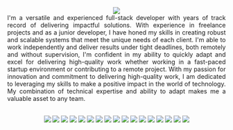 
<!-- Header -->
<div align="center">
<a href="#"><img src="https://readme-typing-svg.demolab.com/?lines=Hello%20World!;I'm%20a%20Full-stack%20developer.;I%20design%20UI/UX.;I%20have%205%2B%20years%20of%20experience.;I'm%20a%20Founder%20of%20RojakCube.;I'm%20always%20Typing...&font=Fira%20Code&center=true&width=440&height=45&color=13da5a&vCenter=true&size=22&pause=2000"/></a>
</div>



<!-- About Me -->
<div align="left" style="text-align: justify;">
I'm a versatile and experienced full-stack developer with years of track record of delivering impactful solutions. With experience in freelance projects and as a junior developer, I have honed my skills in creating robust and scalable systems that meet the unique needs of each client. I'm able to work independently and deliver results under tight deadlines, both remotely and without supervision, I'm confident in my ability to quickly adapt and excel for delivering high-quality work whether working in a fast-paced startup environment or contributing to a remote project. With my passion for innovation and commitment to delivering high-quality work, I am dedicated to leveraging my skills to make a positive impact in the world of technology. My combination of technical expertise and ability to adapt makes me a valuable asset to any team.
</div><br>

<!-- Skills
<div align="center">
[![](https://img.shields.io/badge/Follow-9k-fff?logo=instagram&style=social)](https://instagram.com/kimmohito)
[![](https://img.shields.io/badge/Follow-3k-fff?logo=twitter&style=social)](https://twitter.com/kimmohito)
[![](https://img.shields.io/badge/Follow-1k-fff?logo=linkedin&style=social)](https://linkedin.com/in/kimmohito)
[![Youtube](https://img.shields.io/youtube/channel/subscribers/UCnsIaJK9zEXAqXJsexevOfA?label=Subscribe&style=social)](#)
</div>
-->

<!-- Skills -->
<div align="center">

 ![](https://img.icons8.com/color/36/null/linux.png)
![](https://img.icons8.com/color/36/null/bash.png)
![](https://img.icons8.com/color/36/null/git.png)
![](https://img.icons8.com/color/36/null/visual-studio-code-2019.png)
![](https://img.icons8.com/fluency/36/null/docker.png)
![](https://img.icons8.com/color/36/null/php.png)
![](https://img.icons8.com/fluency/36/null/laravel.png)
![](https://img.icons8.com/color/36/null/symfony.png)
![](https://img.icons8.com/color/36/null/javascript.png)
![](https://img.icons8.com/color/36/null/vue-js.png)
![](https://img.icons8.com/color/36/null/react-native.png)
![](https://img.icons8.com/color/36/null/html-5.png)
![](https://img.icons8.com/color/36/null/css3.png)
![](https://img.icons8.com/color/36/null/tailwindcss.png)
![](https://img.icons8.com/color/36/null/adobe-xd.png)
![](https://img.icons8.com/color/36/null/adobe-illustrator.png)
![](https://img.icons8.com/color/36/null/figma.png)

</div>

<!-- VSCODE Ext -->
<!-- <div align="center"><br>

### VSCode Extension that I use:
- test
- test

</div> -->





<!-- 

<div align="center" class="pt-10">


[![LinkedIn](https://img.shields.io/badge/Follow-612-fff?logo=LinkedIn&style=social&messageColor=red)](#)
[![Instagram](https://img.shields.io/badge/Follow-9k-fff?logo=Instagram&style=social)](#)
[![Twitter](https://img.shields.io/twitter/follow/kimmohito?label=Follow&style=social)](#)
[![Youtube](https://img.shields.io/youtube/channel/subscribers/UCnsIaJK9zEXAqXJsexevOfA?label=Subscribe&style=social)](#)

</div><br> -->



<!-- 

```yml
experience:
      "Sep 2022 - current"  : "Junior Developer @ SAGE42 APPS",
      "Aug 2022 - Jan 2023" : "Practical @ Jamilah Mansor",
      "Jul 2017 - Nov 2017" : "Practical @ Information Management Department, State Secretary Incorporated",
education:
      "Aug 2018 - Jun 2022" : "Degree in Network System @ Universiti Kuala Lumpur, Malaysian Institute of Information Technology",
      "Jul 2014 - Jun 2017" : "Diploma in Network Security @ German Malaysian Institute, Bangi, Malaysia",
``` -->


<!-- 


<link rel="stylesheet" href="https://kimmohito.com/fontawesome/css/all.css">

<link href="https://code.iconify.design/iconify-icon/1.0.1/iconify-icon.min.js" rel="script">






<!-- Hire me --
<div align="center">
</div><br>


```yml
name: Kim Mohito
education:
      - ["Universiti Kuala Lumpur, Malaysian Institute of Information Technology", "Bachelor's in Network System", "2018-2021"]
      - ["German Malaysian Institute", "Network Security", "2014-2017"]
experience:
      - ["Johansons Robotic", ""]
interest: ["IoT", "Crypto", "BlockChain"]
working_on:
currently_learning: ["Kubernetes"]
hobbies: ["Netflix", "DotA2"]


```


<!--
- 🔭 I’m currently working on ...
- 🌱 I’m currently learning ...
- 👯 I’m looking to collaborate on ...
- 🤔 I’m looking for help with ...
- 💬 Ask me about ...
- 📫 How to reach me: ...
- 😄 Pronouns: ...
- ⚡ Fun fact: ...
--

Hi <img src="https://media.giphy.com/media/hvRJCLFzcasrR4ia7z/giphy.gif" width="16"> I was graduated as a Cisco Certified Network Engineer. Accidentally becoming a Full-Stack Developer. Specializing in building (and occasionally designing) exceptional digital experiences. Currently, focusing on building accessible, human-centered products at [RojakCube.com](https://rojakcube.com) or [Pentas.io](https://app.pentas.io/user/0xd09cb9270e62647389013507f779a524609c1544).

Short story, I have quite long experience in WebDev back in 2010. My first journey was on Blogspot, creating a template using HTML. Fast forward today, currently having more than hundreds happy client that provide a positive feedbacks troughtout my journey as a Developer. I can also confidenly mention that I've been running a personal tutor in programming for more than 8 years since 2014 and started a community on [Discord](). If you need any help with your projects, development idea, discussion or any issue with assigmnets, don't hesitate to hit me up! I'm willing to help.

📫  [kimmohito@gmail.com](mailto:kimmohito@gmail.com?Subject=Hello%20World!&Body=Hi%20Kim,)

[![](https://img.shields.io/badge/dynamic/json?color=000000&label=GitHub&query=%24.data.totalSubs&suffix=%20followers&url=https%3A%2F%2Fapi.spencerwoo.com%2Fsubstats%2F%3Fsource%3Dgithub%26queryKey%3Dkimmohito)](https://github.com/kimmohito)

作者：Wonz
链接：https://juejin.cn/post/6868840102924124174
来源：稀土掘金
著作权归作者所有。商业转载请联系作者获得授权，非商业转载请注明出处。

### Language
[![php](https://img.shields.io/badge/-php-2d333b?labelColor=000&logo=php&logoColor=777BB4&style=for-the-badge")](#)
[![vue](https://img.shields.io/badge/-vue-4FC08D?logo=vue.js&logoColor=fff&style=for-the-badge)](#)
[![php](https://img.shields.io/badge/-php-777BB4?logo=php&logoColor=fff&style=for-the-badge)](#)
[![html](https://img.shields.io/badge/-html-e34c26?logo=html5&logoColor=fff&style=for-the-badge)](#)
[![css](https://img.shields.io/badge/-css-264de4?logo=css3&logoColor=fff264de4&style=for-the-badge)](#)
[![python](https://img.shields.io/badge/-python-3776AB?logo=python&logoColor=fff&style=for-the-badge)](#)
[![go](https://img.shields.io/badge/-go-00ADD8?logo=go&logoColor=fff&style=for-the-badge)](#)
[![sh](https://img.shields.io/badge/-sh-4EAA25?logo=gnu-bash&logoColor=fff&style=for-the-badge)](#)
[![C++](https://img.shields.io/badge/-C++-00599C?logo=c%2B%2B&logoColor=fff&style=for-the-badge)](#)
[![mysql](https://img.shields.io/badge/-mysql-4479A1?logo=mysql&logoColor=fff&style=for-the-badge)](#)
[![json](https://img.shields.io/badge/-json-000?logo=json&logoColor=fff&style=for-the-badge)](#)
[![markdown](https://img.shields.io/badge/-markdown-000?logo=markdown&logoColor=fff&style=for-the-badge)](#)



### Tools
[![git](https://img.shields.io/badge/-git-F05032?logo=git&logoColor=fff&style=for-the-badge)](#)
[![docker](https://img.shields.io/badge/-docker-0db7ed?logo=docker&logoColor=fff&style=for-the-badge)](#)
[![bootstrap](https://img.shields.io/badge/-bootstrap-7952B3?logo=bootstrap&logoColor=fff&style=for-the-badge)](#)
[![tailwind](https://img.shields.io/badge/-tailwind-06B6D4?logo=tailwindcss&logoColor=06B6D4&style=for-the-badge)](#)
[![symfony](https://img.shields.io/badge/-symfony-000?logo=symfony&logoColor=fff&style=for-the-badge)](#)
[![composer](https://img.shields.io/badge/-composer-885630?logo=composer&logoColor=fff&style=for-the-badge)](#)
[![laravel](https://img.shields.io/badge/-laravel-FF2D20?logo=laravel&logoColor=fff&style=for-the-badge)](#)
[![livewire](https://img.shields.io/badge/-livewire-4E56A6?logo=livewire&logoColor=fff&style=for-the-badge)](#)
[![javascript](https://img.shields.io/badge/-javascript-F7DF1E?logo=javascript&logoColor=fff&style=for-the-badge)](#)
[![node.js](https://img.shields.io/badge/-node.js-339933?logo=node.js&logoColor=fff&style=for-the-badge)](#)
[![vuetify](https://img.shields.io/badge/-vuetify-1867C0?logo=vuetify&logoColor=fff&style=for-the-badge)](#)
[![vite](https://img.shields.io/badge/-vite-646CFF?logo=vite&logoColor=fff&style=for-the-badge)](#)
[![mysql](https://img.shields.io/badge/-mysql-4479A1?logo=mysql&logoColor=fff&style=for-the-badge)](#)
[![postgresql](https://img.shields.io/badge/-postgresql-4169E1?logo=postgresql&logoColor=fff&style=for-the-badge)](#)
[![firebase](https://img.shields.io/badge/-firebase-FFCA28?logo=firebase&logoColor=fff&style=for-the-badge)](#)
[![redis](https://img.shields.io/badge/-redis-DC382D?logo=redis&logoColor=fff&style=for-the-badge)](#)
[![nginx](https://img.shields.io/badge/-nginx-009900?logo=nginx&logoColor=fff&style=for-the-badge)](#)
[![apache](https://img.shields.io/badge/-apache-F69824?logo=apache&logoColor=fff&style=for-the-badge)](#)
[![xampp](https://img.shields.io/badge/-xampp-fb7a24?logo=xampp&logoColor=fff&style=for-the-badge)](#)

### Preference
[![os](https://img.shields.io/badge/mac-OS-000?logo=apple&logoColor=fff&style=for-the-badge)](#)
[![editor](https://img.shields.io/badge/vscode-editor-000?logo=visual-studio-code&labelColor=007ACC&logoColor=fff&style=for-the-badge)](#)
[![shell](https://img.shields.io/badge/zsh%20(p10k)-shell-000?logo=windows-terminal&logoColor=fff&style=for-the-badge)](#)
[![shell](https://img.shields.io/badge/wakatime-tools-000?logo=wakatime&logoColor=fff&style=for-the-badge)](#)

Sorry lazy to update my profile ATM..

<i class="fab fa-github" style="color: red; font-size: 20px;"></i>


<script src="https://code.iconify.design/iconify-icon/1.0.1/iconify-icon.min.js"></script>
<iconify-icon icon="heroicons-outline:academic-cap"></iconify-icon>


<!--
```        
░░░░░░░░░░░░░░░░░░░░░░░░░░░░░░░░░░░░░░░░░░░░░░░░░░░░░░░░░░░░░░░░░░░
░░░░░░░░░░░░░░░░░░░░░▓████████████████████████▒░░░░░░░░░░░░░░░░░░░░
░░░░░░░░░░░░░░░░░░▓█████▓▒░░░░░░░░░░░░░░░▒██████▒░░░░░░░░░░░░░░░░░░
░░░░░░░░░░░░░░░░████▒░░░░░░░░░░░░░░░░░░░░░░░░░▓███▒░░░░░░░░░░░░░░░░
░░░░░░░░░░░░░░░███░░░░░░░░░░░░░░░░░░░░░░░░░░░░░░░███░░░░░░░░░░░░░░░
░░░░░░░░░░░░░▒██░░░░░░░░░░░░░░░░░░░░░░░░░░░░░░░░░░▒██░░░░░░░░░░░░░░
░░░░░░░░░░░░▒██░░░░░░░░░░░░░░░░░░░░░░░░░░░░░░░░░░░░░██░░░░░░░░░░░░░
░░░░░░░░░░░░██░░░░░░░░░░░░░░░░░░░░░░░░░░░░░░░░░░░░░░░██░░░░░░░░░░░░
░░░░░░░░░░░██▓░░░░░░░░░░░░░░░░░░░░░░░░░░░░░░░░░░░░▒░░██░░░░░░░░░░░░
░░░░░░░░░░░██░░██░░░░░░░░░░░░░░░░░░░░░░░░░░░░░░░░░██░░██░░░░░░░░░░░
░░░░░░░░░░░██░░██░░░░░░░░░░░░░░░░░░░░░░░░░░░░░░░░░██░░██░░░░░░░░░░░
░░░░░░░░░░░██░░██░░░░░░░░░░░░░░░░░░░░░░░░░░░░░░░░░██░░██░░░░░░░░░░░
░░░░░░░░░░░██▒░██▓░░░░░░░░░░░░░░░░░░░░░░░░░░░░░░░██▓░▒██░░░░░░░░░░░
░░░░░░░░░░░░██░░██░░░░░░░░░░░░░░░░░░░░░░░░░░░░░░░██░░██░░░░░░░░░░░░
░░░░░░░░░░░░██▒░██░░░░░▒▒▓███▒░░░░░░░▒███▓▒▒░░░░░██░▓██░░░░░░░░░░░░
░░░░░░░░░░░░░██░██░░██████████▒░░░░░▓██████████░░██▒██░░░░░░░░░░░░░
░░░░░░░░░░░░░░████░████████████░░░░░████████████░████░░░░░░░░░░░░░░
░░░░░░░░░░░░░░░███░▒██████████░░░░░░░██████████▒░██▒░░░░░░░░░▒░░░░░
░░░▒████░░░░░░░▓█▒░░█████████░░░░░░░░░█████████░░▒█▓░░░░░░▓████░░░░
░░░██░▒██▒░░░░░██░░░░██████▓░░░░█░█░░░░███████░░░░██░░░░░███░░██░░░
░░░██░░░██▓░░░░██░░░░░░▒▓▓░░░░▒██░██░░░░░▓▓▒░░░░░▒██░░░░███░░░██░░░
░▓██▒░░░░████▓░░██░░░░░░░░░░░░███░███░░░░░░░░░░░░██░░█████░░░░▓██▒░
██▓░░░░░░░░▒████████▓░░░░░░░░████░███▓░░░░░░░▒▓████████░░░░░░░░░███
██▓▒▓███▓░░░░░░▓████████▓░░░░████░███▓░░░░▓████████▓░░░░░░████▓▓███
░███████████▒░░░░░░███████░░░░██░░░██░░░░██████▓░░░░░░▓███████████░
░░░░░░░░░░▓█████░░░░██▓▓░██░░░░░░░░░░░░░██░█▒██░░░▒█████▓░░░░░░░░░░
░░░░░░░░░░░░░▒█████▒▒█▓█░███▓▓▒▒▒▓▒▒▓▓▓███▒███░▓█████░░░░░░░░░░░░░░
░░░░░░░░░░░░░░░░░▒████▒▓█▒▒█░█▒█░█░█▓█▒█▓░█░█████▒░░░░░░░░░░░░░░░░░
░░░░░░░░░░░░░░░░░░░░██░░██▓█▓█▓█▒█▒█▓█▓████░▓█▓░░░░░░░░░░░░░░░░░░░░
░░░░░░░░░░░░░░░░░▓████▓░▓█▓█░█▒█░█░█▒█▒███▒░██████░░░░░░░░░░░░░░░░░
░░░░░░░░░░░░░▓█████░░██░░░▒█████▓█▓█████▒░░░██░▒█████▓░░░░░░░░░░░░░
░░░░▒██████████▓░░░░░███░░░░░░░░░░░░░░░░░░░██▒░░░░░▓██████████▒░░░░
░░░░██░░░▓▓▓░░░░░░▒██████▓░░░░░░░░░░░░░░░███████▒░░░░░░▓▓▒░░▒██░░░░
░░░░▓██░░░░░░░░▓████▓░░░█████▒░░░░░░▒▓█████░░░▓████▓░░░░░░░▒██▓░░░░
░░░░░░███░░░░████▒░░░░░░░░▓█████████████▒░░░░░░░░▒████░░░░███░░░░░░
░░░░░░░██░░░██▒░░░░░░░░░░░░░░░░░░░░░░░░░░░░░░░░░░░░░▓██░░░██░░░░░░░
░░░░░░░██▒▓██░░░░░░░░░░░░░░░░░░░░░░░░░░░░░░░░░░░░░░░░▒██▒▓██░░░░░░░
░░░░░░░░████░░░░░░░░░░░░░░░░░░░░░░░░░░░░░░░░░░░░░░░░░░░████░░░░░░░░
░░░░░░░░░░░░░░░░░░░░░░░░░░░░░░░░░░░░░░░░░░░░░░░░░░░░░░░░░░░░░░░░░░░
 ____ ____ ____ ____ ____ ____ ____ ____ ____ ____ 
||Q |||W |||E |||R |||T |||Y |||U |||I |||O |||P ||
||__|||__|||__|||__|||__|||__|||__|||__|||__|||__||
|/__\|/__\|/__\|/__\|/__\|/__\|/__\|/__\|/__\|/__\|
   ____ ____ ____ ____ ____ ____ ____ ____ ____      
  ||A |||S |||D |||F |||G |||H |||J |||K |||L ||     
  ||__|||__|||__|||__|||__|||__|||__|||__|||__||     
  |/__\|/__\|/__\|/__\|/__\|/__\|/__\|/__\|/__\|     
        ____ ____ ____ ____ ____ ____ ____                
       ||Z |||X |||C |||V |||B |||N |||M ||               
       ||__|||__|||__|||__|||__|||__|||__||               
       |/__\|/__\|/__\|/__\|/__\|/__\|/__\|   

───▄▀▀▀▄▄▄▄▄▄▄▀▀▀▄───    ▒▒▒▒▒▒▐███████▌
───█▒▒░░░░░░░░░▒▒█───    ▒▒▒▒▒▒▐░▀░▀░▀░▌        ──────▄▀▄─────▄▀▄
────█░░█░░░░░█░░█────    ▒▒▒▒▒▒▐▄▄▄▄▄▄▄▌        ─────▄█░░▀▀▀▀▀░░█▄
─▄▄──█░░░▀█▀░░░█──▄▄─    ▄▀▀▀█▒▐░▀▀▄▀▀░▌▒█▀▀▀▄  ─▄▄──█░░░░░░░░░░░█──▄▄
█░░█─▀▄░░░░░░░▄▀─█░░█    ▌▌▌▌▐▒▄▌░▄▄▄░▐▄▒▌▐▐▐▐  █▄▄█─█░░▀░░┬░░▀░░█─█▄▄█

Just my ASCII ART ~
```
Oh hey, you can check me out on:

[![Twitter](https://img.shields.io/badge/Twitter-00acee?logo=twitter&logoColor=fff&style=for-the-badge)](https://twitter.com/kimmohito)
[![LinkedIn](https://img.shields.io/badge/LinkedIn-blue?logo=linkedin&logoColor=fff&style=for-the-badge)](https://linkedin.com/in/kimmohito)
[![Instagram](https://img.shields.io/badge/Instagram-red?logo=instagram&logoColor=fff&style=for-the-badge)](https://linkedin.com/in/kimmohito)

### <code>Github Stats</code>

<img height="180px" src="https://github-readme-stats.vercel.app/api?username=kimmohito&show_icons=true&hide_border=true&&count_private=true&include_all_commits=true&bg_color=0000&border_color=0000&custom_title=Profile Score" /><img height="180px" src="https://github-readme-stats.vercel.app/api/top-langs/?username=kimmohito&layout=compact&bg_color=0000&border_color=0000&custom_title=Most Used Language" /><img height="180px" src="https://github-readme-stats.vercel.app/api/wakatime?username=kimmohito&bg_color=0000&border_color=0000">

### <code>Languages</code>

![HTML](https://img.shields.io/badge/html-333?logo=html5&logoColor=E34C26&style=for-the-badge)
![CSS](https://img.shields.io/badge/css-333?logo=css3&logoColor=264de4&style=for-the-badge)
![PHP](https://img.shields.io/badge/php-333?logo=php&logoColor=8993be&style=for-the-badge)
![JavaScript](https://img.shields.io/badge/js-333?logo=javascript&logoColor=f0db4f&style=for-the-badge)
![Markdown](https://img.shields.io/badge/markdown-333?logo=markdown&logoColor=fff&style=for-the-badge)
![Python](https://img.shields.io/badge/python-333?logo=python&logoColor=306998&style=for-the-badge)
![Java](https://img.shields.io/badge/java-333?logo=java&logoColor=f89820&style=for-the-badge)

![Go](https://img.shields.io/badge/go-333?logo=go&logoColor=fff&style=for-the-badge)

![Dotnet](https://img.shields.io/badge/dotnet-333?logo=dotnet&logoColor=fff&style=for-the-badge)

### <code>Tools</code>

### <code>Operating System</code>

### <code>Text Editor</code>

![VSCode](https://img.shields.io/badge/vscode-333?logo=visualstudiocode&logoColor=fff&style=for-the-badge)

![Atom](https://img.shields.io/badge/atom-333?logo=atom&logoColor=fff&style=for-the-badge)

### <code>Design</code>

![Xd](https://img.shields.io/badge/xd-333?logo=adobexd&logoColor=fff&style=for-the-badge)
![Ai](https://img.shields.io/badge/illustrator-333?logo=adobeillustrator&logoColor=fff&style=for-the-badge)
![Ps](https://img.shields.io/badge/photoshop-333?logo=adobephotoshop&logoColor=fff&style=for-the-badge)
![Dw](https://img.shields.io/badge/dreamweaver-333?logo=adobedreamweaver&logoColor=fff&style=for-the-badge)
![Pr](https://img.shields.io/badge/premiere-333?logo=adobepremierepro&logoColor=fff&style=for-the-badge)

![Angular](https://img.shields.io/badge/angular-333?logo=angular&logoColor=fff&style=for-the-badge)
-->
